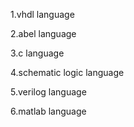 1.vhdl language

2.abel language

3.c language

4.schematic logic language

5.verilog language

6.matlab language
